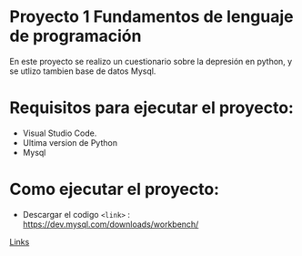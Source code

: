 # Proyecto 1 Fundamentos de lenguaje de programación

En este proyecto se realizo un cuestionario sobre la depresión en python, y se utlizo tambien base de datos Mysql.

# Requisitos para ejecutar el proyecto:

* Visual Studio Code. 
* Ultima version de Python
* Mysql


# Como ejecutar el proyecto:

* Descargar el codigo `<link>` : <https://dev.mysql.com/downloads/workbench/>

[Links](https://dev.mysql.com/downloads/workbench/)
